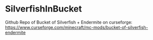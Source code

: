 # SilverfishInBucket

Github Repo of Bucket of Silverfish + Endermite on curseforge: https://www.curseforge.com/minecraft/mc-mods/bucket-of-silverfish-endermite
